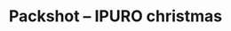 ---
title: "Packshot &ndash; IPURO christmas"
slug : ipuro
description: "De studenten audiovisual design kregen de opdracht om een 3D packshot te maken. Packshots zie je doorgaans vaak als laatste shot in commercials voor producten."
type: intern
members:
    - name : Kevin De Vuyst
      major: Multimediaproductie
      minor: Audiovisual Design
      academic-year: 3de jaar
thumbnail:
    url: thumb2_1x1.jpg
    alt: ""
    height: 1
    width: 1
    text-color: "ad7b70"
    background-color: "ad7b70"
media:
    - url : 1_detail_echteflesjes.png
      type: image
      text: "De eerste stap was het studiewerk aan de hand van referentiemateriaal. Daarna begint het zogenaamde '3D modellen', via de software de vorm van het onderwerp in de 3 dimensies vastleggen"
    - url : 2_detail_proefopstelling.png
      type: image
      text: Daarna wordt de aandacht gericht op de textuur van het model. Bovenstaande afbeelding toont verschillende opties in een proefopstelling.
    - url : 3_detail_opstellingzonderachtergr.png
      type: image
    - url : 4_detail_finale_opstelling.gif
      type: image
      text: Gepaste animatie en muziek zorgen ervoor dat het plaatje compleet wordt.
    - url : "209726968"
      type: vimeo
created: 20/01/2017
order: 11
---